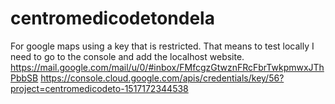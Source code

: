 # centromedicodetondela

For google maps using a key that is restricted. That means to test locally I need to go to the console and add the localhost website.
https://mail.google.com/mail/u/0/#inbox/FMfcgzGtwznFRcFbrTwkpmwxJThPbbSB
https://console.cloud.google.com/apis/credentials/key/56?project=centromedicodeto-1517172344538